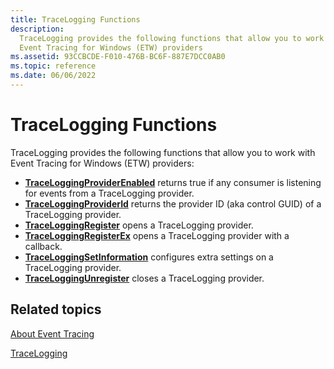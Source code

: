 ```yaml
---
title: TraceLogging Functions
description:
  TraceLogging provides the following functions that allow you to work with
  Event Tracing for Windows (ETW) providers
ms.assetid: 93CCBCDE-F010-476B-BC6F-887E7DCC0AB0
ms.topic: reference
ms.date: 06/06/2022
---
```


# TraceLogging Functions

TraceLogging provides the following functions that allow you to work with Event
Tracing for Windows (ETW) providers:

- [**TraceLoggingProviderEnabled**](/windows/win32/api/traceloggingprovider/nf-traceloggingprovider-traceloggingproviderenabled)
  returns true if any consumer is listening for events from a TraceLogging
  provider.
- [**TraceLoggingProviderId**](/windows/win32/api/traceloggingprovider/nf-traceloggingprovider-traceloggingproviderid)
  returns the provider ID (aka control GUID) of a TraceLogging provider.
- [**TraceLoggingRegister**](/windows/win32/api/traceloggingprovider/nf-traceloggingprovider-traceloggingregister)
  opens a TraceLogging provider.
- [**TraceLoggingRegisterEx**](/windows/win32/api/traceloggingprovider/nf-traceloggingprovider-traceloggingregisterex)
  opens a TraceLogging provider with a callback.
- [**TraceLoggingSetInformation**](/windows/win32/api/traceloggingprovider/nf-traceloggingprovider-traceloggingsetinformation)
  configures extra settings on a TraceLogging provider.
- [**TraceLoggingUnregister**](/windows/win32/api/traceloggingprovider/nf-traceloggingprovider-traceloggingunregister)
  closes a TraceLogging provider.

## Related topics

[About Event Tracing](/windows/desktop/ETW/about-event-tracing)

[TraceLogging](trace-logging-portal.md)
